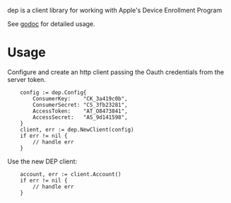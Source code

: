 dep is a client library for working with Apple's Device Enrollment Program

See [godoc](https://godoc.org/github.com/micromdm/dep) for detailed usage.


# Usage

Configure and create an http client passing the Oauth credentials from the server token.
```
    config := dep.Config{
        ConsumerKey:    "CK_3a419c0b",
        ConsumerSecret: "CS_3fb23281",
        AccessToken:    "AT_O8473841",
        AccessSecret:   "AS_9d141598",
    }
    client, err := dep.NewClient(config)
    if err != nil {
        // handle err
    }
```

Use the new DEP client:
```
    account, err := client.Account()
    if err != nil {
        // handle err
    }
```


